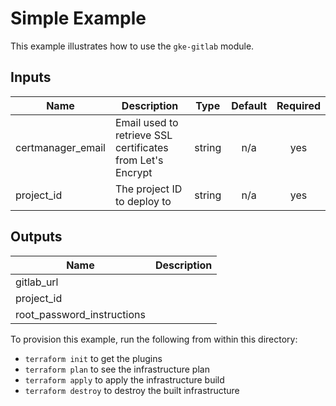 # Simple Example

This example illustrates how to use the `gke-gitlab` module.

[^]: (autogen_docs_start)

## Inputs

| Name | Description | Type | Default | Required |
|------|-------------|:----:|:-----:|:-----:|
| certmanager\_email | Email used to retrieve SSL certificates from Let's Encrypt | string | n/a | yes |
| project\_id | The project ID to deploy to | string | n/a | yes |

## Outputs

| Name | Description |
|------|-------------|
| gitlab\_url |  |
| project\_id |  |
| root\_password\_instructions |  |

[^]: (autogen_docs_end)

To provision this example, run the following from within this directory:
- `terraform init` to get the plugins
- `terraform plan` to see the infrastructure plan
- `terraform apply` to apply the infrastructure build
- `terraform destroy` to destroy the built infrastructure
